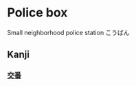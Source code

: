 # Police box
Small neighborhood police station
こうばん

## Kanji
### [交](../Kanji/kanji-dict/交.md)[番](../Kanji/kanji-dict/番.md)